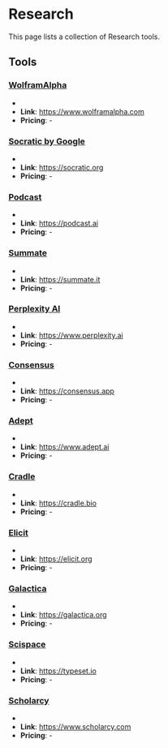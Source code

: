 # Research

This page lists a collection of Research tools.

## Tools

### [WolframAlpha](https://www.wolframalpha.com)
-
- **Link**: https://www.wolframalpha.com
- **Pricing**: -

### [Socratic by Google](https://socratic.org)
-
- **Link**: https://socratic.org
- **Pricing**: -

### [Podcast](https://podcast.ai)
-
- **Link**: https://podcast.ai
- **Pricing**: -

### [Summate](https://summate.it)
-
- **Link**: https://summate.it
- **Pricing**: -

### [Perplexity AI](https://www.perplexity.ai)
-
- **Link**: https://www.perplexity.ai
- **Pricing**: -

### [Consensus](https://consensus.app)
-
- **Link**: https://consensus.app
- **Pricing**: -

### [Adept](https://www.adept.ai)
-
- **Link**: https://www.adept.ai
- **Pricing**: -

### [Cradle](https://cradle.bio)
-
- **Link**: https://cradle.bio
- **Pricing**: -

### [Elicit](https://elicit.org)
-
- **Link**: https://elicit.org
- **Pricing**: -

### [Galactica](https://galactica.org)
-
- **Link**: https://galactica.org
- **Pricing**: -

### [Scispace](https://typeset.io)
-
- **Link**: https://typeset.io
- **Pricing**: -

### [Scholarcy](https://www.scholarcy.com)
-
- **Link**: https://www.scholarcy.com
- **Pricing**: -

